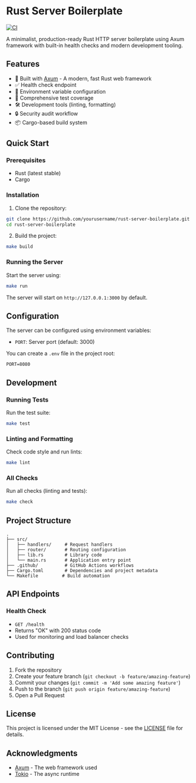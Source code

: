 # Rust Server Boilerplate

[![CI](https://github.com/yourusername/rust-server-boilerplate/actions/workflows/ci.yml/badge.svg)](https://github.com/yourusername/rust-server-boilerplate/actions/workflows/ci.yml)

A minimalist, production-ready Rust HTTP server boilerplate using Axum framework with built-in health checks and modern development tooling.

## Features

- 🚀 Built with [Axum](https://github.com/tokio-rs/axum) - A modern, fast Rust web framework
- ✅ Health check endpoint
- 🔧 Environment variable configuration
- 📝 Comprehensive test coverage
- 🛠️ Development tools (linting, formatting)
- 🔒 Security audit workflow
- 📦 Cargo-based build system

## Quick Start

### Prerequisites

- Rust (latest stable)
- Cargo

### Installation

1. Clone the repository:
```bash
git clone https://github.com/yourusername/rust-server-boilerplate.git
cd rust-server-boilerplate
```

2. Build the project:
```bash
make build
```

### Running the Server

Start the server using:
```bash
make run
```

The server will start on `http://127.0.0.1:3000` by default.

## Configuration

The server can be configured using environment variables:

- `PORT`: Server port (default: 3000)

You can create a `.env` file in the project root:
```env
PORT=8080
```

## Development

### Running Tests

Run the test suite:
```bash
make test
```

### Linting and Formatting

Check code style and run lints:
```bash
make lint
```

### All Checks

Run all checks (linting and tests):
```bash
make check
```

## Project Structure

```
.
├── src/
│   ├── handlers/     # Request handlers
│   ├── router/       # Routing configuration
│   ├── lib.rs        # Library code
│   └── main.rs       # Application entry point
├── .github/          # GitHub Actions workflows
├── Cargo.toml        # Dependencies and project metadata
└── Makefile         # Build automation
```

## API Endpoints

### Health Check
- `GET /health`
- Returns "OK" with 200 status code
- Used for monitoring and load balancer checks

## Contributing

1. Fork the repository
2. Create your feature branch (`git checkout -b feature/amazing-feature`)
3. Commit your changes (`git commit -m 'Add some amazing feature'`)
4. Push to the branch (`git push origin feature/amazing-feature`)
5. Open a Pull Request

## License

This project is licensed under the MIT License - see the [LICENSE](LICENSE) file for details.

## Acknowledgments

- [Axum](https://github.com/tokio-rs/axum) - The web framework used
- [Tokio](https://tokio.rs/) - The async runtime

